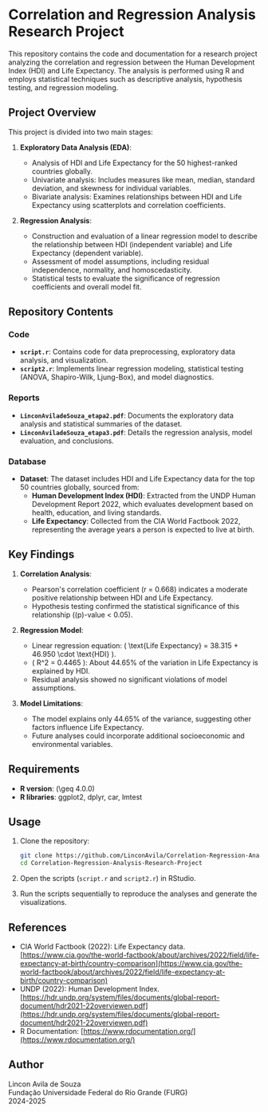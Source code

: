 # Correlation and Regression Analysis Research Project

This repository contains the code and documentation for a research project analyzing the correlation and regression between the Human Development Index (HDI) and Life Expectancy. The analysis is performed using R and employs statistical techniques such as descriptive analysis, hypothesis testing, and regression modeling.

## Project Overview

This project is divided into two main stages:

1. **Exploratory Data Analysis (EDA)**:
   - Analysis of HDI and Life Expectancy for the 50 highest-ranked countries globally.
   - Univariate analysis: Includes measures like mean, median, standard deviation, and skewness for individual variables.
   - Bivariate analysis: Examines relationships between HDI and Life Expectancy using scatterplots and correlation coefficients.

2. **Regression Analysis**:
   - Construction and evaluation of a linear regression model to describe the relationship between HDI (independent variable) and Life Expectancy (dependent variable).
   - Assessment of model assumptions, including residual independence, normality, and homoscedasticity.
   - Statistical tests to evaluate the significance of regression coefficients and overall model fit.

## Repository Contents

### Code
- **`script.r`**: Contains code for data preprocessing, exploratory data analysis, and visualization.
- **`script2.r`**: Implements linear regression modeling, statistical testing (ANOVA, Shapiro-Wilk, Ljung-Box), and model diagnostics.

### Reports
- **`LinconAviladeSouza_etapa2.pdf`**: Documents the exploratory data analysis and statistical summaries of the dataset.
- **`LinconAviladeSouza_etapa3.pdf`**: Details the regression analysis, model evaluation, and conclusions.

### Database
- **Dataset**: The dataset includes HDI and Life Expectancy data for the top 50 countries globally, sourced from:
  - **Human Development Index (HDI)**: Extracted from the UNDP Human Development Report 2022, which evaluates development based on health, education, and living standards.
  - **Life Expectancy**: Collected from the CIA World Factbook 2022, representing the average years a person is expected to live at birth.

## Key Findings

1. **Correlation Analysis**:
   - Pearson's correlation coefficient \(r = 0.668\) indicates a moderate positive relationship between HDI and Life Expectancy.
   - Hypothesis testing confirmed the statistical significance of this relationship (\(p\)-value < 0.05).

2. **Regression Model**:
   - Linear regression equation: \( \text{Life Expectancy} = 38.315 + 46.950 \cdot \text{HDI} \).
   - \( R^2 = 0.4465 \): About 44.65% of the variation in Life Expectancy is explained by HDI.
   - Residual analysis showed no significant violations of model assumptions.

3. **Model Limitations**:
   - The model explains only 44.65% of the variance, suggesting other factors influence Life Expectancy.
   - Future analyses could incorporate additional socioeconomic and environmental variables.

## Requirements

- **R version**: \(\geq 4.0.0\)
- **R libraries**: ggplot2, dplyr, car, lmtest

## Usage

1. Clone the repository:
   ```bash
   git clone https://github.com/LinconAvila/Correlation-Regression-Analysis-Research-Project.git
   cd Correlation-Regression-Analysis-Research-Project
   ```

2. Open the scripts (`script.r` and `script2.r`) in RStudio.

3. Run the scripts sequentially to reproduce the analyses and generate the visualizations.

## References

- CIA World Factbook (2022): Life Expectancy data. [https://www.cia.gov/the-world-factbook/about/archives/2022/field/life-expectancy-at-birth/country-comparison](https://www.cia.gov/the-world-factbook/about/archives/2022/field/life-expectancy-at-birth/country-comparison)
- UNDP (2022): Human Development Index. [https://hdr.undp.org/system/files/documents/global-report-document/hdr2021-22overviewen.pdf](https://hdr.undp.org/system/files/documents/global-report-document/hdr2021-22overviewen.pdf)
- R Documentation: [https://www.rdocumentation.org/](https://www.rdocumentation.org/)

## Author

Lincon Avila de Souza  
Fundação Universidade Federal do Rio Grande (FURG)  
2024-2025